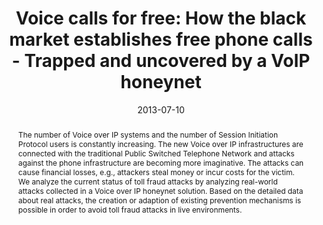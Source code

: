 ---
abstract: The number of Voice over IP systems and the number of Session Initiation
  Protocol users is constantly increasing. The new Voice over IP infrastructures are
  connected with the traditional Public Switched Telephone Network and attacks against
  the phone infrastructure are becoming more imaginative. The attacks can cause financial
  losses, e.g., attackers steal money or incur costs for the victim. We analyze the
  current status of toll fraud attacks by analyzing real-world attacks collected in
  a Voice over IP honeynet solution. Based on the detailed data about real attacks,
  the creation or adaption of existing prevention mechanisms is possible in order
  to avoid toll fraud attacks in live environments.
authors:
- Markus Gruber
- Christian Schanes
- Florian Fankhauser
- Thomas Grechenig
date: '2013-07-10'
featured: false
links:
- name: Publik
  url: https://publik.tuwien.ac.at/showentry.php?ID=226076&lang=2
publication: 'Vortrag: The 11th International Conference on Privacy, Security and
  Trust (PST 2013), Tarragona, Spain; 10.07.2013 - 12.07.2013; in: "Proceedings of
  the International Conference on Privacy, Security and Trust", J. Castellà-Roca et
  al. (Hrg.); IEEE, (2013), ISBN: 978-1-4673-5839-2; S. 205 - 212'
publication_types:
- '1'
publishDate: '2013-07-10'
title: 'Voice calls for free: How the black market establishes free phone calls -
  Trapped and uncovered by a VoIP honeynet'
url_pdf: ''
---